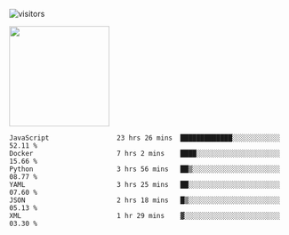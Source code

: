![visitors](https://visitor-badge.glitch.me/badge?page_id=page.id)

<img height="180em" src="https://github-readme-stats.vercel.app/api?username=toadkarter&show_icons=true&hide_border=true&&count_private=true&include_all_commits=true" />

<!--START_SECTION:waka-->

```text
JavaScript                 23 hrs 26 mins  █████████████░░░░░░░░░░░░   52.11 %
Docker                     7 hrs 2 mins    ████░░░░░░░░░░░░░░░░░░░░░   15.66 %
Python                     3 hrs 56 mins   ██▒░░░░░░░░░░░░░░░░░░░░░░   08.77 %
YAML                       3 hrs 25 mins   ██░░░░░░░░░░░░░░░░░░░░░░░   07.60 %
JSON                       2 hrs 18 mins   █▒░░░░░░░░░░░░░░░░░░░░░░░   05.13 %
XML                        1 hr 29 mins    ▓░░░░░░░░░░░░░░░░░░░░░░░░   03.30 %
```

<!--END_SECTION:waka-->

